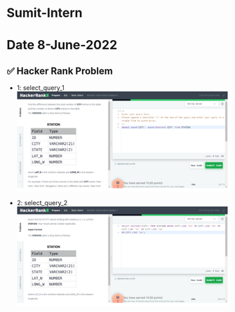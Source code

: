 # Sumit-Intern

# Date 8-June-2022


## ✅ Hacker Rank Problem
- 1: select_query_1
![Alt text](select_query_1.png?raw="True")



- 2: select_query_2
![Alt text](select_query_2.png?raw="True")
